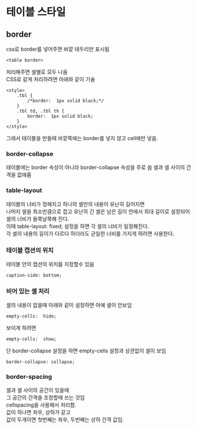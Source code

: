 # 테이블 스타일

## border
css로 border를 넣어주면 바깥 테두리만 표시됨
```
<table border>
```
처리해주면 셀별로 모두 나옴  
CSS로 같게 처리하려면 아래와 같이 기술  

```
<style>
    .tbl {
        /*border:  1px solid black;*/
    }
    .tbl td, .tbl th {
        border:  1px solid black;
    }
</style>
```
그래서 테이블을 만들때 바깥쪽에는 border를 넣지 않고 cell에만 넣음.

### border-collapse
테이블에는 border 속성이 아니라 border-collapse 속성을 주로 씀
셀과 셀 사이의 간격을 없애줌

### table-layout
테이블의 너비가 정해지고 하나의 셀안의 내용이 유난히 길어지면  
나머지 셀을 최소만큼으로 잡고 유난히 긴 셀은 남은 길이 안에서 최대 길이로 설정되어 
셀의 너비가 들쭉날쭉해 진다.  
이때 table-layout: fixed; 설정을 하면 각 셀의 너비가 일정해진다.  
각 셀의 내용의 길이가 다르다 하더라도 균일한 너비를 가지게 하려면 사용한다.  

### 테이블 캡션의 위치
테이블 안의 캡션의 위치를 지정할수 있음
```
caption-side: bottom;
```

### 비어 있는 셀 처리
셀의 내용이 없을때 아래와 같이 설정하면 아예 셀이 안보임
```
empty-cells:  hide;
```
보이게 하려면
```
empty-cells:  show;
```
단 border-collapse 설정을 하면 empty-cells 설정과 상관없이 셀이 보임
```
border-collapse: collapse;
```

### border-spacing
셀과 셀 사이의 공간이 있을때  
그 공간의 간격을 조정할때 쓰는 것임  
cellspacing을 사용해서 처리함.  
값이 하나면 좌우, 상하가 같고  
값이 두개이면 첫번째는 좌우, 두번째는 상하 간격 값임.  